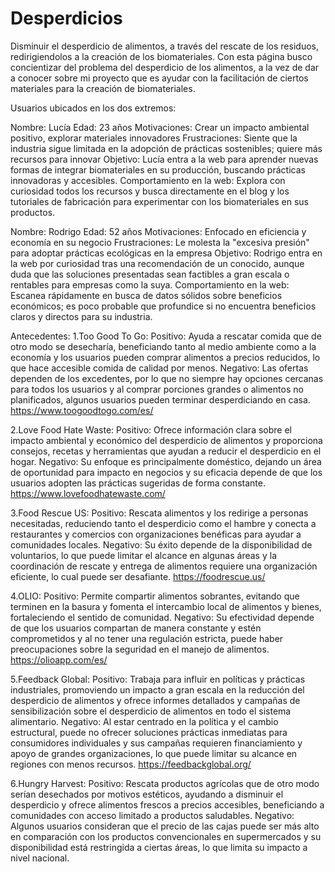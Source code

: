 # Desperdicios
Disminuir el desperdicio de alimentos, a través del rescate de los residuos, redirigiendolos a la creación de los biomateriales.
Con esta página busco concientizar del problema del desperdicio de los alimentos, a la vez de dar a conocer sobre mi proyecto que es ayudar con la facilitación de ciertos materiales para la creación de biomateriales.

Usuarios ubicados en los dos extremos:

Nombre: Lucía
Edad: 23 años
Motivaciones: Crear un impacto ambiental positivo, explorar materiales innovadores
Frustraciones: Siente que la industria sigue limitada en la adopción de prácticas sostenibles; quiere más recursos para innovar
Objetivo: Lucía entra a la web para aprender nuevas formas de integrar biomateriales en su producción, buscando prácticas innovadoras y accesibles.
Comportamiento en la web: Explora con curiosidad todos los recursos y busca directamente en el blog y los tutoriales de fabricación para experimentar con los biomateriales en sus productos.

Nombre: Rodrigo
Edad: 52 años
Motivaciones: Enfocado en eficiencia y economía en su negocio
Frustraciones: Le molesta la "excesiva presión" para adoptar prácticas ecológicas en la empresa
Objetivo: Rodrigo entra en la web por curiosidad tras una recomendación de un conocido, aunque duda que las soluciones presentadas sean factibles a gran escala o rentables para empresas como la suya.
Comportamiento en la web: Escanea rápidamente en busca de datos sólidos sobre beneficios económicos; es poco probable que profundice si no encuentra beneficios claros y directos para su industria.

Antecedentes:
1.Too Good To Go: 
      Positivo: Ayuda a rescatar comida que de otro modo se desecharía, beneficiando tanto al medio ambiente como a la economía y los usuarios pueden comprar alimentos a precios reducidos, lo que hace accesible comida de calidad por menos.
      Negativo: Las ofertas dependen de los excedentes, por lo que no siempre hay opciones cercanas para todos los usuarios y al comprar porciones grandes o alimentos no planificados, algunos usuarios pueden terminar desperdiciando en casa.
      https://www.toogoodtogo.com/es/ 

2.Love Food Hate Waste:
      Positivo: Ofrece información clara sobre el impacto ambiental y económico del desperdicio de alimentos y proporciona consejos, recetas y herramientas que ayudan a reducir el desperdicio en el hogar.
	  Negativo: Su enfoque es principalmente doméstico, dejando un área de oportunidad para impacto en negocios y su eficacia depende de que los usuarios adopten las prácticas sugeridas de forma constante.
      https://www.lovefoodhatewaste.com/

3.Food Rescue US:
      Positivo: Rescata alimentos y los redirige a personas necesitadas, reduciendo tanto el desperdicio como el hambre y conecta a restaurantes y comercios con organizaciones benéficas para ayudar a comunidades locales.
	  Negativo: Su éxito depende de la disponibilidad de voluntarios, lo que puede limitar el alcance en algunas áreas y la coordinación de rescate y entrega de alimentos requiere una organización eficiente, lo cual puede ser desafiante.
      https://foodrescue.us/

4.OLIO:
      Positivo: Permite compartir alimentos sobrantes, evitando que terminen en la basura y fomenta el intercambio local de alimentos y bienes, fortaleciendo el sentido de comunidad.
	  Negativo: Su efectividad depende de que los usuarios compartan de manera constante y estén comprometidos y al no tener una regulación estricta, puede haber preocupaciones sobre la seguridad en el manejo de alimentos.
      https://olioapp.com/es/

5.Feedback Global: 
      Positivo: Trabaja para influir en políticas y prácticas industriales, promoviendo un impacto a gran escala en la reducción del desperdicio de alimentos y ofrece informes detallados y campañas de sensibilización sobre el desperdicio de alimentos en todo el sistema alimentario.
	  Negativo: Al estar centrado en la política y el cambio estructural, puede no ofrecer soluciones prácticas inmediatas para consumidores individuales y sus campañas requieren financiamiento y apoyo de grandes organizaciones, lo que puede limitar su alcance en regiones con menos recursos.
      https://feedbackglobal.org/

6.Hungry Harvest:
      Positivo: Rescata productos agrícolas que de otro modo serían desechados por motivos estéticos, ayudando a disminuir el desperdicio y ofrece alimentos frescos a precios accesibles, beneficiando a comunidades con acceso limitado a productos saludables.
	  Negativo: Algunos usuarios consideran que el precio de las cajas puede ser más alto en comparación con los productos convencionales en supermercados y su disponibilidad está restringida a ciertas áreas, lo que limita su impacto a nivel nacional.
